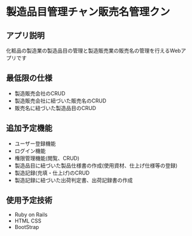 # 製造品目管理チャン販売名管理クン

## アプリ説明
化粧品の製造業の製造品目の管理と製造販売業の販売名の管理を行えるWebアプリです

## 最低限の仕様
- 製造販売会社のCRUD
- 製造販売会社に紐づいた販売名のCRUD
- 販売名に紐づいた製造品目のCRUD

## 追加予定機能
- ユーザー登録機能
- ログイン機能
- 権限管理機能(閲覧、CRUD)
- 製造品目に紐づいた製品仕様書の作成(使用資材、仕上げ仕様等の登録)
- 製造記録(充填・仕上げ)のCRUD
- 製造記録に紐づいた出荷判定書、出荷記録書の作成

## 使用予定技術
- Ruby on Rails
- HTML CSS
- BootStrap

